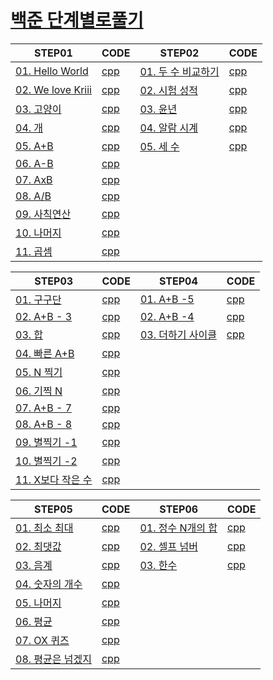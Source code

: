 # [백준 단계별로풀기](https://www.acmicpc.net/step)

| STEP01 | CODE | STEP02 | CODE |
|-----------------------|------|-----------------------|------|
| [01. Hello World](https://www.acmicpc.net/problem/2557)| [cpp](01_baekjoon/01_BOJ_Step/Step01/01_2557.cpp) | [01. 두 수 비교하기](https://www.acmicpc.net/problem/1330) | [cpp](01_baekjoon/01_BOJ_Step/Step02/01_1330.cpp) |
| [02. We love Kriii](https://www.acmicpc.net/problem/10718)| [cpp](01_baekjoon/01_BOJ_Step/Step01/02_10718.cpp) |  [02. 시험 성적](https://www.acmicpc.net/problem/9498) | [cpp](01_baekjoon/01_BOJ_Step/Step02/02_9498.cpp) |
| [03. 고양이](https://www.acmicpc.net/problem/10171) | [cpp](01_baekjoon/01_BOJ_Step/Step01/03_10171.cpp) |  [03. 윤년](https://www.acmicpc.net/problem/2753) | [cpp](01_baekjoon/01_BOJ_Step/Step02/03_2753.cpp) |
| [04. 개](https://www.acmicpc.net/problem/10172) | [cpp](01_baekjoon/01_BOJ_Step/Step01/04_10172.cpp) |  [04. 알람 시계](https://www.acmicpc.net/problem/2884) | [cpp](01_baekjoon/01_BOJ_Step/Step02/04_2884.cpp) |
| [05. A+B](https://www.acmicpc.net/problem/1000) | [cpp](01_baekjoon/01_BOJ_Step/Step01/05_1000.cpp) |  [05. 세 수](https://www.acmicpc.net/problem/10817) | [cpp](01_baekjoon/01_BOJ_Step/Step02/05_10817.cpp) |
| [06. A-B](https://www.acmicpc.net/problem/1001) | [cpp](01_baekjoon/01_BOJ_Step/Step01/06_1001.cpp) |  |  |
| [07. AxB](https://www.acmicpc.net/problem/10998) | [cpp](01_baekjoon/01_BOJ_Step/Step01/07_10998.cpp) |  |  |
| [08. A/B](https://www.acmicpc.net/problem/1008) | [cpp](01_baekjoon/01_BOJ_Step/Step01/08_1008.cpp) |  |  |
| [09. 사칙연산](https://www.acmicpc.net/problem/10869) | [cpp](01_baekjoon/01_BOJ_Step/Step01/09_10869.cpp) |  |  |
| [10. 나머지](https://www.acmicpc.net/problem/10430) | [cpp](01_baekjoon/01_BOJ_Step/Step01/10_10430.cpp) |  |  |
| [11. 곱셈](https://www.acmicpc.net/problem/2588) | [cpp](01_baekjoon/01_BOJ_Step/Step01/11_2588.cpp) |  |  |  
  
  
| STEP03 | CODE | STEP04 | CODE |
|-----------------------|------|-----------------------|------|
| [01. 구구단](https://www.acmicpc.net/problem/2739) | [cpp](01_baekjoon/01_BOJ_Step/Step03/01_2739.cpp) | [01. A+B -5](https://www.acmicpc.net/problem/10952) | [cpp](01_baekjoon/01_BOJ_Step/Step04/Step04/01_10952.cpp) |
| [02. A+B - 3](https://www.acmicpc.net/problem/10950) | [cpp](01_baekjoon/01_BOJ_Step/Step03/02_10950.cpp) | [02. A+B -4](https://www.acmicpc.net/problem/10951) | [cpp](01_baekjoon/01_BOJ_Step/Step04/Step04/02_10951.cpp) |
| [03. 합](https://www.acmicpc.net/problem/8393) | [cpp](01_baekjoon/01_BOJ_Step/Step03/03_8393.cpp) | [03. 더하기 사이클](https://www.acmicpc.net/problem/1110) | [cpp](01_baekjoon/01_BOJ_Step/Step04/Step04/03_1110.cpp) |
| [04. 빠른 A+B](https://www.acmicpc.net/problem/15552) | [cpp](01_baekjoon/01_BOJ_Step/Step03/04_15552.cpp) | |  |
| [05. N 찍기](https://www.acmicpc.net/problem/2741) | [cpp](01_baekjoon/01_BOJ_Step/Step03/05_2741.cpp) |  |  |
| [06. 기찍 N](https://www.acmicpc.net/problem/2742) | [cpp](01_baekjoon/01_BOJ_Step/Step03/06_2742.cpp) |  |  |
| [07. A+B - 7](https://www.acmicpc.net/problem/11021) | [cpp](01_baekjoon/01_BOJ_Step/Step03/07_11021.cpp) |  |  |
| [08. A+B - 8](https://www.acmicpc.net/problem/11022) | [cpp](01_baekjoon/01_BOJ_Step/Step03/08_11022.cpp) |  |  |
| [09. 별찍기 -1](https://www.acmicpc.net/problem/2438) | [cpp](01_baekjoon/01_BOJ_Step/Step03/09_2438.cpp) |  |  |
| [10. 별찍기 -2](https://www.acmicpc.net/problem/2439) | [cpp](01_baekjoon/01_BOJ_Step/Step03/10_2439.cpp) |  |  |
| [11. X보다 작은 수](https://www.acmicpc.net/problem/10871) | [cpp](01_baekjoon/01_BOJ_Step/Step03/11_10871.cpp) |  |  |  
  
  
| STEP05 | CODE | STEP06 | CODE |
|-----------------------|------|-----------------------|------|  
| [01. 최소 최대](https://www.acmicpc.net/problem/10818) | [cpp](01_baekjoon/01_BOJ_Step/Step05/Step05/01_10818.cpp) | [01. 정수 N개의 합](https://www.acmicpc.net/problem/15596) | [cpp](01_baekjoon/01_BOJ_Step/Step06/Step06/01_15596.cpp) |
| [02. 최댓값](https://www.acmicpc.net/problem/2562) | [cpp](01_baekjoon/01_BOJ_Step/Step05/Step05/02_2562.cpp) | [02. 셀프 넘버](https://www.acmicpc.net/problem/4673) | [cpp](01_baekjoon/01_BOJ_Step/Step06/Step06/02_4673.cpp) |
| [03. 음계](https://www.acmicpc.net/problem/2920) | [cpp](01_baekjoon/01_BOJ_Step/Step05/Step05/03_2920.cpp) | [03. 한수](https://www.acmicpc.net/problem/1065) | [cpp](01_baekjoon/01_BOJ_Step/Step06/Step06/03_1065.cpp) |
| [04. 숫자의 개수](https://www.acmicpc.net/problem/2577) | [cpp](01_baekjoon/01_BOJ_Step/Step05/Step05/04_2577.cpp) |
| [05. 나머지](https://www.acmicpc.net/problem/3052) | [cpp](01_baekjoon/01_BOJ_Step/Step05/Step05/05_3052.cpp) |
| [06. 평균](https://www.acmicpc.net/problem/1546) | [cpp](01_baekjoon/01_BOJ_Step/Step05/Step05/06_1546.cpp) |
| [07. OX 퀴즈](https://www.acmicpc.net/problem/8958) | [cpp](01_baekjoon/01_BOJ_Step/Step05/Step05/07_8958.cpp) |
| [08. 평균은 넘겠지](https://www.acmicpc.net/problem/4344) | [cpp](01_baekjoon/01_BOJ_Step/Step05/Step05/08_4344.cpp) |